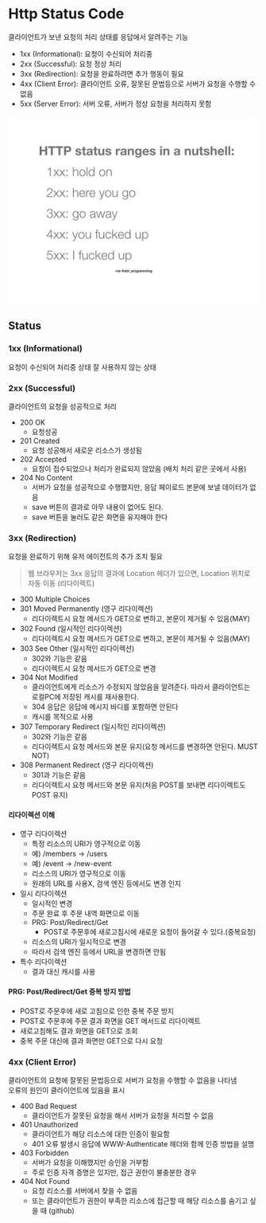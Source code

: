 # Http Status Code

클라이언트가 보낸 요청의 처리 상태를 응답에서 알려주는 기능
- 1xx (Informational): 요청이 수신되어 처리중
- 2xx (Successful): 요청 정상 처리
- 3xx (Redirection): 요청을 완료하려면 추가 행동이 필요
- 4xx (Client Error): 클라이언트 오류, 잘못된 문법등으로 서버가 요청을 수행할 수 없음
- 5xx (Server Error): 서버 오류, 서버가 정상 요청을 처리하지 못함

![http-status-ranges](../../asset/Network/http/http-status-ranges.png)

## Status
### 1xx (Informational)
요청이 수신되어 처리중 상태
잘 사용하지 않는 상태

### 2xx (Successful)
클라이언트의 요청을 성공적으로 처리
- 200 OK
  - 요청성공
- 201 Created
  - 요청 성공해서 새로운 리소스가 생성됨
- 202 Accepted
  - 요청이 접수되었으나 처리가 완료되지 않았음 (배치 처리 같은 곳에서 사용)
- 204 No Content
  - 서버가 요청을 성공적으로 수행했지만, 응답 페이로드 본문에 보낼 데이터가 없음
  - save 버튼의 결과로 아무 내용이 없어도 된다.
  -  save 버튼을 눌러도 같은 화면을 유지해야 한다


### 3xx (Redirection)
요청을 완료하기 위해 유저 에이전트의 추가 조치 필요

> 웹 브라우저는 3xx 응답의 결과에 Location 헤더가 있으면, Location 위치로 자동 이동 (리다이렉트)

- 300 Multiple Choices
- 301 Moved Permanently (영구 리다이렉션)
  - 리다이렉트시 요청 메서드가 GET으로 변하고, 본문이 제거될 수 있음(MAY)
- 302 Found (일시적인 리다이렉션)
  - 리다이렉트시 요청 메서드가 GET으로 변하고, 본문이 제거될 수 있음(MAY)
- 303 See Other (일시적인 리다이렉션)
  - 302와 기능은 같음
  - 리다이렉트시 요청 메서드가 GET으로 변경
- 304 Not Modified
  - 클라이언트에게 리소스가 수정되지 않았음을 알려준다. 따라서 클라이언트는 로컬PC에 저장된 캐시를 재사용한다.
  - 304 응답은 응답에 메시지 바디를 포함하면 안된다
  - 캐시를 목적으로 사용
- 307 Temporary Redirect (일시적인 리다이렉션)
  - 302와 기능은 같음
  - 리다이렉트시 요청 메서드와 본문 유지(요청 메서드를 변경하면 안된다. MUST NOT)
- 308 Permanent Redirect (영구 리다이렉션)
  - 301과 기능은 같음
  - 리다이렉트시 요청 메서드와 본문 유지(처음 POST를 보내면 리다이렉트도 POST 유지)

#### 리다이렉션 이해
- 영구 리다이렉션
  - 특정 리소스의 URI가 영구적으로 이동
  - 예) /members -> /users
  - 예) /event -> /new-event
  - 리소스의 URI가 영구적으로 이동
  - 원래의 URL를 사용X, 검색 엔진 등에서도 변경 인지
- 일시 리다이렉션
  - 일시적인 변경
  - 주문 완료 후 주문 내역 화면으로 이동
  - PRG: Post/Redirect/Get
    - POST로 주문후에 새로고침시에 새로운 요청이 들어갈 수 있다.(중복요청)
  - 리소스의 URI가 일시적으로 변경
  - 따라서 검색 엔진 등에서 URL을 변경하면 안됨
- 특수 리다이렉션
  - 결과 대신 캐시를 사용

#### PRG: Post/Redirect/Get 중복 방지 방법
- POST로 주문후에 새로 고침으로 인한 중복 주문 방지
- POST로 주문후에 주문 결과 화면을 GET 메서드로 리다이렉트
- 새로고침해도 결과 화면을 GET으로 조회
- 중복 주문 대신에 결과 화면만 GET으로 다시 요청


### 4xx (Client Error)

클라이언트의 요청에 잘못된 문법등으로 서버가 요청을 수행할 수 없음을 나타냄  
오류의 원인이 클라이언트에 있음을 표시
- 400 Bad Request
  - 클라이언트가 잘못된 요청을 해서 서버가 요청을 처리할 수 없음
- 401 Unauthorized
  - 클라이언트가 해당 리소스에 대한 인증이 필요함
  - 401 오류 발생시 응답에 WWW-Authenticate 헤더와 함께 인증 방법을 설명
- 403 Forbidden
  - 서버가 요청을 이해했지만 승인을 거부함
  - 주로 인증 자격 증명은 있지만, 접근 권한이 불충분한 경우
- 404 Not Found
  - 요청 리소스를 서버에서 찾을 수 없음
  - 또는 클라이언트가 권한이 부족한 리소스에 접근할 때 해당 리소스를 숨기고 싶을 때 (github)


